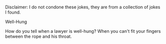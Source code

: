 Disclaimer: I do not condone these jokes, they are from a collection of jokes I found.

Well-Hung

How do you tell when a lawyer is well-hung?
When you can't fit your fingers between the rope and his throat.

